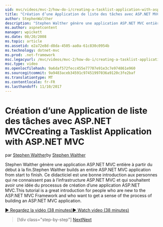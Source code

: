 ```yaml
---
uid: mvc/videos/mvc-2/how-do-i/creating-a-tasklist-application-with-aspnet-mvc
title: "Création d’une Application de liste des tâches avec ASP.NET MVC | Documents Microsoft"
author: StephenWalther
description: "Stephen Walther génère une application ASP.NET MVC entière à partir du début à la fin. Ce didacticiel est une bonne introduction aux personnes qui débutent MV ASP.NET..."
ms.author: aspnetcontent
manager: wpickett
ms.date: 08/20/2008
ms.topic: article
ms.assetid: e2a72e8d-d8da-4505-aa0a-61c830c0954b
ms.technology: dotnet-mvc
ms.prod: .net-framework
msc.legacyurl: /mvc/videos/mvc-2/how-do-i/creating-a-tasklist-application-with-aspnet-mvc
msc.type: video
ms.openlocfilehash: 9a6daf572fecc455e77707e91e3c7e974861e960
ms.sourcegitcommit: 9a9483aceb34591c97451997036a9120c3fe2baf
ms.translationtype: MT
ms.contentlocale: fr-FR
ms.lasthandoff: 11/10/2017
---
```

<a name="creating-a-tasklist-application-with-aspnet-mvc"></a><span data-ttu-id="6f453-104">Création d’une Application de liste des tâches avec ASP.NET MVC</span><span class="sxs-lookup"><span data-stu-id="6f453-104">Creating a Tasklist Application with ASP.NET MVC</span></span>
====================
<span data-ttu-id="6f453-105">par [Stephen Walther](https://github.com/StephenWalther)</span><span class="sxs-lookup"><span data-stu-id="6f453-105">by [Stephen Walther](https://github.com/StephenWalther)</span></span>

<span data-ttu-id="6f453-106">Stephen Walther génère une application ASP.NET MVC entière à partir du début à la fin.</span><span class="sxs-lookup"><span data-stu-id="6f453-106">Stephen Walther builds an entire ASP.NET MVC application from start to finish.</span></span> <span data-ttu-id="6f453-107">Ce didacticiel est une bonne introduction aux personnes qui ne connaissent pas à l’infrastructure ASP.NET MVC et qui souhaitent avoir une idée du processus de création d’une application ASP.NET MVC.</span><span class="sxs-lookup"><span data-stu-id="6f453-107">This tutorial is a great introduction for people who are new to the ASP.NET MVC Framework and who want to get a sense of the process of building an ASP.NET MVC application.</span></span>

[<span data-ttu-id="6f453-108">&#9654; Regardez la vidéo (38 minutes)</span><span class="sxs-lookup"><span data-stu-id="6f453-108">&#9654; Watch video (38 minutes)</span></span>](https://channel9.msdn.com/Blogs/ASP-NET-Site-Videos/creating-a-tasklist-application-with-aspnet-mvc)

>[!div class="step-by-step"]
[<span data-ttu-id="6f453-109">Next</span><span class="sxs-lookup"><span data-stu-id="6f453-109">Next</span></span>](creating-a-movie-database-application-in-15-minutes-with-aspnet-mvc.md)
